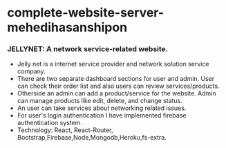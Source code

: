 # complete-website-server-mehedihasanshipon
### JELLYNET: A network service-related website.

* Jelly net is a internet service provider and network solution service company.
* There are two separate dashboard sections for user and admin. User can check their
order list and also users can review services/products.
* Otherside an admin can add a product/service for the website. Admin can manage
products like edit, delete, and change status.
* An user can take services about networking related issues.
* For user's login authentication I have implemented firebase authentication system.
* Technology: React, React-Router, Bootstrap,Firebase,Node,Mongodb,Heroku,fs-extra.
